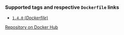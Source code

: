 ### Supported tags and respective `Dockerfile` links

-	[`1.4.0` (*Dockerfile*)](https://github.com/igeolise/scalajs-test-runner/blob/master/Dockerfile)

[Repository on Docker Hub](https://hub.docker.com/r/igeolise/scalajs-test-runner)
